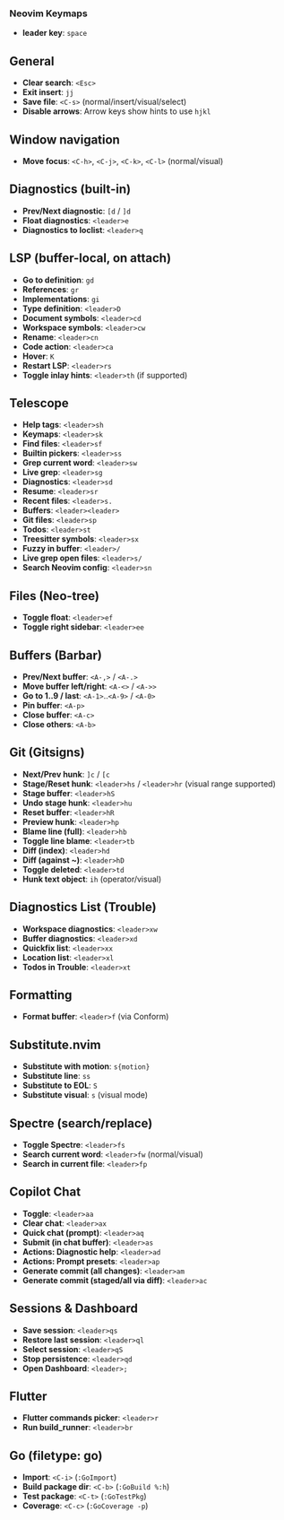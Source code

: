 ### Neovim Keymaps

- **leader key**: `space`

## General
- **Clear search**: `<Esc>`
- **Exit insert**: `jj`
- **Save file**: `<C-s>` (normal/insert/visual/select)
- **Disable arrows**: Arrow keys show hints to use `hjkl`

## Window navigation
- **Move focus**: `<C-h>`, `<C-j>`, `<C-k>`, `<C-l>` (normal/visual)

## Diagnostics (built-in)
- **Prev/Next diagnostic**: `[d` / `]d`
- **Float diagnostics**: `<leader>e`
- **Diagnostics to loclist**: `<leader>q`

## LSP (buffer-local, on attach)
- **Go to definition**: `gd`
- **References**: `gr`
- **Implementations**: `gi`
- **Type definition**: `<leader>D`
- **Document symbols**: `<leader>cd`
- **Workspace symbols**: `<leader>cw`
- **Rename**: `<leader>cn`
- **Code action**: `<leader>ca`
- **Hover**: `K`
- **Restart LSP**: `<leader>rs`
- **Toggle inlay hints**: `<leader>th` (if supported)

## Telescope
- **Help tags**: `<leader>sh`
- **Keymaps**: `<leader>sk`
- **Find files**: `<leader>sf`
- **Builtin pickers**: `<leader>ss`
- **Grep current word**: `<leader>sw`
- **Live grep**: `<leader>sg`
- **Diagnostics**: `<leader>sd`
- **Resume**: `<leader>sr`
- **Recent files**: `<leader>s.`
- **Buffers**: `<leader><leader>`
- **Git files**: `<leader>sp`
- **Todos**: `<leader>st`
- **Treesitter symbols**: `<leader>sx`
- **Fuzzy in buffer**: `<leader>/`
- **Live grep open files**: `<leader>s/`
- **Search Neovim config**: `<leader>sn`

## Files (Neo-tree)
- **Toggle float**: `<leader>ef`
- **Toggle right sidebar**: `<leader>ee`

## Buffers (Barbar)
- **Prev/Next buffer**: `<A-,>` / `<A-.>`
- **Move buffer left/right**: `<A-<>` / `<A->>`
- **Go to 1..9 / last**: `<A-1>`..`<A-9>` / `<A-0>`
- **Pin buffer**: `<A-p>`
- **Close buffer**: `<A-c>`
- **Close others**: `<A-b>`

## Git (Gitsigns)
- **Next/Prev hunk**: `]c` / `[c`
- **Stage/Reset hunk**: `<leader>hs` / `<leader>hr` (visual range supported)
- **Stage buffer**: `<leader>hS`
- **Undo stage hunk**: `<leader>hu`
- **Reset buffer**: `<leader>hR`
- **Preview hunk**: `<leader>hp`
- **Blame line (full)**: `<leader>hb`
- **Toggle line blame**: `<leader>tb`
- **Diff (index)**: `<leader>hd`
- **Diff (against ~)**: `<leader>hD`
- **Toggle deleted**: `<leader>td`
- **Hunk text object**: `ih` (operator/visual)

## Diagnostics List (Trouble)
- **Workspace diagnostics**: `<leader>xw`
- **Buffer diagnostics**: `<leader>xd`
- **Quickfix list**: `<leader>xx`
- **Location list**: `<leader>xl`
- **Todos in Trouble**: `<leader>xt`

## Formatting
- **Format buffer**: `<leader>f` (via Conform)

## Substitute.nvim
- **Substitute with motion**: `s{motion}`
- **Substitute line**: `ss`
- **Substitute to EOL**: `S`
- **Substitute visual**: `s` (visual mode)

## Spectre (search/replace)
- **Toggle Spectre**: `<leader>fs`
- **Search current word**: `<leader>fw` (normal/visual)
- **Search in current file**: `<leader>fp`

## Copilot Chat
- **Toggle**: `<leader>aa`
- **Clear chat**: `<leader>ax`
- **Quick chat (prompt)**: `<leader>aq`
- **Submit (in chat buffer)**: `<leader>as`
- **Actions: Diagnostic help**: `<leader>ad`
- **Actions: Prompt presets**: `<leader>ap`
- **Generate commit (all changes)**: `<leader>am`
- **Generate commit (staged/all via diff)**: `<leader>ac`

## Sessions & Dashboard
- **Save session**: `<leader>qs`
- **Restore last session**: `<leader>ql`
- **Select session**: `<leader>qS`
- **Stop persistence**: `<leader>qd`
- **Open Dashboard**: `<leader>;`

## Flutter
- **Flutter commands picker**: `<leader>r`
- **Run build_runner**: `<leader>br`

## Go (filetype: go)
- **Import**: `<C-i>` (`:GoImport`)
- **Build package dir**: `<C-b>` (`:GoBuild %:h`)
- **Test package**: `<C-t>` (`:GoTestPkg`)
- **Coverage**: `<C-c>` (`:GoCoverage -p`)

